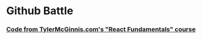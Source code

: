 # Github Battle

### [Code from TylerMcGinnis.com's "React Fundamentals" course](https://github.com/tylermcginnis/react-fundamentals)